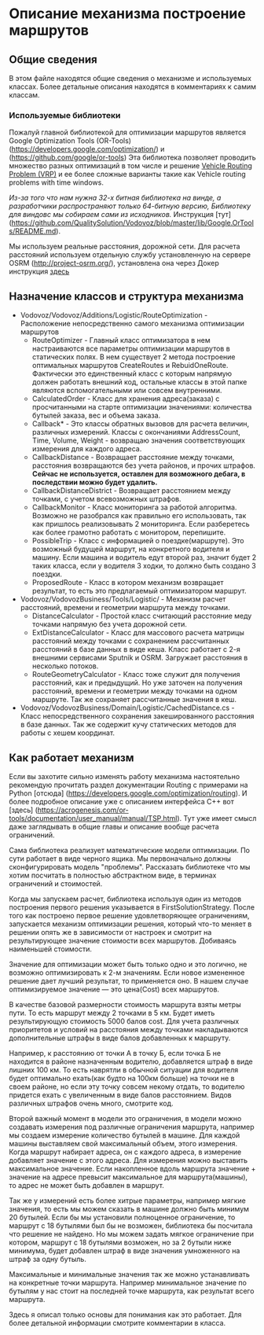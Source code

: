﻿# Описание механизма построение маршрутов
## Общие сведения
В этом файле находятся общие сведения о механизме и используемых классах. Более детальные описания находятся в комментариях к самим классам.

### Используемые библиотеки
Пожалуй главной библиотекой для оптимизации маршрутов является Google Optimization Tools (OR-Tools) (https://developers.google.com/optimization/) и (https://github.com/google/or-tools)
Эта библиотека позволяет проводить множество разных оптимизаций в том числе и решение [Vehicle Routing Problem (VRP)](https://en.wikipedia.org/wiki/Vehicle_routing_problem) и ее более сложные варианты такие как Vehicle routing problems with time windows.

_Из-за того что нам нужна 32-х битная библиотека на винде, а разработчики распространяют только 64-битную версию, Библиотеку для виндовс мы собираем сами из исходников._ Инструкция [тут] (https://github.com/QualitySolution/Vodovoz/blob/master/lib/Google.OrTools/README.md).

Мы используем реальные расстояния, дорожной сети. Для расчета расстояний используем отдельную службу установленную на сервере OSRM (http://project-osrm.org/), установлена она через Докер инструкция [здесь](https://github.com/QualitySolution/Vodovoz#Запустить-службу-рассчета-расстояний-osrm-на-сервере-можно-следующим-способом)

## Назначение классов и структура механизма

* Vodovoz/Vodovoz/Additions/Logistic/RouteOptimization - Расположение непосредственно самого механизма оптимизации маршрутов
  * RouteOptimizer - Главный класс оптимизатора в нем настраиваются все параметры оптимизации маршрутов в статических полях. В нем существует 2 метода построение оптимальных маршрутов CreateRoutes и RebuidOneRoute. Фактически это единственный класс с которым напрямую должен работать внешний код, остальные классы в этой папке являются вспомогательными или совсем внутренними.
  * CalculatedOrder - Класс для хранения адреса(заказа) с просчитанными на старте оптимизации значениями: количества бутылей заказа, вес и объема заказа.
  * Callback* - Это классы обратных вызовов для расчета величин, различных измерений. Классы с окончаниями AddressCount, Time, Volume, Weight - возвращаю значения соответствующих измерения для каждого адреса. 
  * CallbackDistance - Возвращает расстояние между точками, расстояния возвращаются без учета районов, и прочих штрафов. __Сейчас не используется, оставлен для возможного дебага, в последствии можно будет удалить.__
  * CallbackDistanceDistrict - Возвращает расстоянием между точками, с учетом всевозможных штрафов.
  * CallbackMonitor - Класс мониторинга за работой алгоритма. Возможно не разобрался как правильно его использовать, так как пришлось реализовывать 2 мониторинга. Если разберетесь как более грамотно работать с монитором, перепишите.
  * PossibleTrip - Класс с информацией о поездке(маршруте). Это возможный будущей маршрут, на конкретного водителя и машину. Если машина и водитель едут второй раз, значит будет 2 таких класса, если у водителя 3 ходки, то должно быть создано 3 поездки.
  * ProposedRoute - Класс в котором механизм возвращает результат, то есть это предлагаемый оптимизатором маршрут.
* Vodovoz/VodovozBusiness/Tools/Logistic/ - Механизм расчет расстояний, времени и геометрии маршрута между точками.
  * DistanceCalculator - Простой класс считающий расстояние меду точками напрямую без учета дорожной сети.
  * ExtDistanceCalculator - Класс для массового расчета матрицы расстояний между точками с сохранением рассчитанных расстояний в базе данных в виде кеша. Класс работает с 2-я внешними сервисами Sputnik и OSRM. Загружает расстояния в несколько потоков.
  * RouteGeometryCalculator - Класс тоже служит для получения расстояний, как и предыдущий. Но уже заточен на получения расстояний, времени и геометрии между точками на одном маршруте. Так же сохраняет рассчитанные значения в кеш.
* Vodovoz/VodovozBusiness/Domain/Logistic/CachedDistance.cs - Класс непосредственного сохранения закешированного расстояния в базе данных. Так же содержит кучу статических методов для работы с хешем координат.

## Как работает механизм

Если вы захотите сильно изменять работу механизма настоятельно рекомендую прочитать раздел документации Routing с примерами на Python [отсюда] (https://developers.google.com/optimization/routing). И более подробное описание уже с описанием интерфейса C++ вот [здесь] (https://acrogenesis.com/or-tools/documentation/user_manual/manual/TSP.html). Тут уже имеет смысл даже заглядывать в общие главы и описание вообще расчета ограничений.

Сама библиотека реализует математические модели оптимизации. По сути работает в виде черного ящика. Мы первоначально должны сконфигурировать модель "проблемы". Рассказать библиотеке что мы хотим посчитать в полностью абстрактном виде, в терминах ограничений и стоимостей.

Когда мы запускаем расчет, библиотека используя один из методов построения первого решения указывается в FirstSolutionStrategy. После того как построено первое решение удовлетворяющее ограничениям, запускается механизм оптимизации решения, который что-то меняет в решении опять же в зависимости от настроек и смотрит на результирующее значение стоимости всех маршрутов. Добиваясь наименьшей стоимости.

Значение для оптимизации может быть только одно и это логично, не возможно оптимизировать к 2-м значениям. Если новое измененное решение дает лучший результат, то применяется оно. В нашем случае оптимизируемое значение — это цена(Cost) всех маршрутов.

В качестве базовой размерности стоимость маршрута взяты метры пути. То есть маршрут между 2 точками в 5 км. Будет иметь результирующую стоимость 5000 балов cost. Для учета различных приоритетов и условий на расстояния между точками накладываются дополнительные штрафы в виде балов добавленных к маршруту.

Например, к расстоянию от точки А в точку Б, если точка Б не находится в районе назначенным водителю, добавляется штраф в виде лишних 100 км. То есть наврятли в обычной ситуации для водителя будет оптимально ехать(как будто на 100км больше) на точки не в своем районе, но если эту точку совсем некому отдать, то водителю придется ехать с увеличенным в виде балов расстоянием. Видов различных штрафов очень много, смотрите код.

Второй важный момент в модели это ограничения, в модели можно создавать измерения под различные ограничения маршрута, например мы создаем измерение количество бутылей в машине. Для каждой машины выставляем свой максимальный объем, этого измерения. Когда маршрут набирает адреса, он с каждого адреса, в измерение добавляет значение с этого адреса. Для измерения можно выставить максимальное значение. Если накопленное вдоль маршрута значение + значение на адресе превысит максимальное для маршрута(машины), то адрес не может быть добавлен в маршрут.

Так же у измерений есть более хитрые параметры, например мягкие значения, то есть мы можем сказать в машине должно быть минимум 20 бутылей. Если бы мы установили полноценное ограничение, то маршрут с 18 бутылями был бы не возможен, библиотека бы посчитала что решение не найдено. Но мы можем задать мягкое ограничение при котором, маршрут с 18 бутылями возможен, но за 2 бутыли ниже минимума, будет добавлен штраф в виде значения умноженного на штраф за одну бутыль.

Максимальные и минимальные значения так же можно устанавливать на конкретные точки маршрута. Например минимальное значение по бутылям у нас стоит на последней точке маршрута, как результат всего маршрута.

Здесь я описал только основы для понимания как это работает. Для более детальной информации смотрите комментарии в класса.
